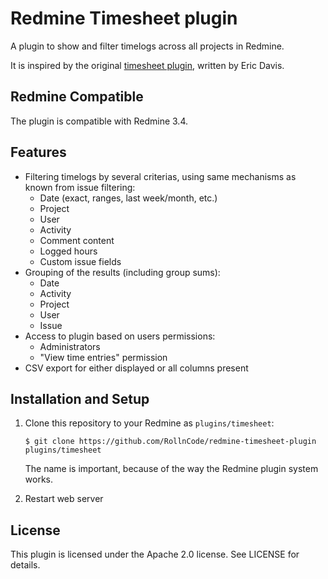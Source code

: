 # Redmine Timesheet plugin

A plugin to show and filter timelogs across all projects in Redmine.

It is inspired by the original [timesheet plugin](https://github.com/edavis10/redmine-timesheet-plugin), written by Eric Davis.

## Redmine Compatible
The plugin is compatible with Redmine 3.4.

## Features

* Filtering timelogs by several criterias, using same mechanisms as known from issue filtering:
  * Date (exact, ranges, last week/month, etc.)
  * Project
  * User
  * Activity
  * Comment content
  * Logged hours
  * Custom issue fields
* Grouping of the results (including group sums):
  * Date
  * Activity
  * Project
  * User
  * Issue
* Access to plugin based on users permissions:
  * Administrators
  * "View time entries" permission
* CSV export for either displayed or all columns present

## Installation and Setup

1.  Clone this repository to your Redmine as `plugins/timesheet`:

    `$ git clone https://github.com/RollnCode/redmine-timesheet-plugin plugins/timesheet`

    The name is important, because of the way the Redmine plugin system works.
2.  Restart web server

## License

This plugin is licensed under the Apache 2.0 license. See LICENSE for details.
